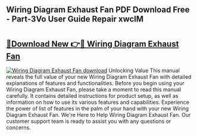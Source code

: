 ## Wiring Diagram Exhaust Fan PDF Download Free - Part-3Vo User Guide Repair xwclM

# <h2><a href="http://dfovdq.blite.top/?on=Wiring+Diagram+Exhaust+Fan">🔗Download New 👉🔴 Wiring Diagram Exhaust Fan</a></h2>

[![Wiring Diagram Exhaust Fan download](https://i.imgur.com/lujVjoI.png)](http://dfovdq.blite.top/?on=Wiring+Diagram+Exhaust+Fan)
Unlocking Value This manual reveals the full value of your new Wiring Diagram Exhaust Fan with detailed explanations of features and functionalities. Before you begin using your Wiring Diagram Exhaust Fan, please take a moment to read this manual carefully. It contains detailed instructions for product setup, as well as information on how to use its various features and capabilities. Experience the power of list of features in the palm of your hand with your new Wiring Diagram Exhaust Fan. We're Here to Help Wiring Diagram Exhaust Fan. Our customer support team is ready to assist you with any questions or concerns.
